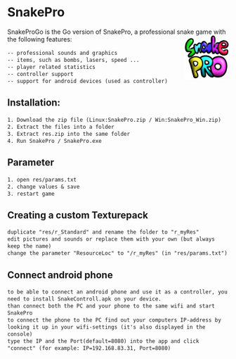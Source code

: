 # SnakePro

SnakeProGo is the Go version of SnakePro, a professional snake game with the following features: <img src="https://github.com/Mortim-Portim/SnakePro/blob/master/Snake%20Pro%20LOGO.svg" style="float:right" width="100" height="100" alt="Logo" />

    -- professional sounds and graphics
    -- items, such as bombs, lasers, speed ...
    -- player related statistics
    -- controller support
    -- support for android devices (used as controller)

## Installation:

    1. Download the zip file (Linux:SnakePro.zip / Win:SnakePro_Win.zip)
    2. Extract the files into a folder
    3. Extract res.zip into the same folder
    4. Run SnakePro / SnakePro.exe

## Parameter

    1. open res/params.txt
    2. change values & save
    3. restart game

## Creating a custom Texturepack

    duplicate "res/r_Standard" and rename the folder to "r_myRes"
    edit pictures and sounds or replace them with your own (but always keep the name)
    change the parameter "ResourceLoc" to "/r_myRes" (in "res/params.txt")

## Connect android phone
    
    to be able to connect an android phone and use it as a controller, you need to install SnakeControll.apk on your device.
    than connect both the PC and your phone to the same wifi and start SnakePro
    to connect the phone to the PC find out your computers IP-address by looking it up in your wifi-settings (it's also displayed in the console)
    type the IP and the Port(default=8080) into the app and click "connect" (for example: IP=192.168.83.31, Port=8080)
    

